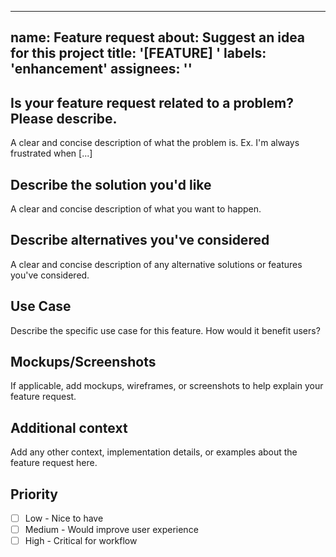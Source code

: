 
---
name: Feature request
about: Suggest an idea for this project
title: '[FEATURE] '
labels: 'enhancement'
assignees: ''
---

## Is your feature request related to a problem? Please describe.
A clear and concise description of what the problem is. Ex. I'm always frustrated when [...]

## Describe the solution you'd like
A clear and concise description of what you want to happen.

## Describe alternatives you've considered
A clear and concise description of any alternative solutions or features you've considered.

## Use Case
Describe the specific use case for this feature. How would it benefit users?

## Mockups/Screenshots
If applicable, add mockups, wireframes, or screenshots to help explain your feature request.

## Additional context
Add any other context, implementation details, or examples about the feature request here.

## Priority
- [ ] Low - Nice to have
- [ ] Medium - Would improve user experience
- [ ] High - Critical for workflow
